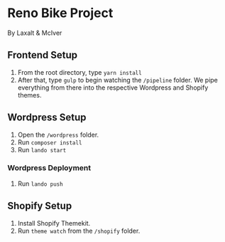# Reno Bike Project
By Laxalt & McIver

## Frontend Setup
1. From the root directory, type `yarn install`
2. After that, type `gulp` to begin watching the `/pipeline` folder. We pipe everything from there into the respective Wordpress and Shopify themes.

## Wordpress Setup
1. Open the `/wordpress` folder. 
2. Run `composer install`
3. Run `lando start`

### Wordpress Deployment
1. Run `lando push` 

## Shopify Setup
1. Install Shopify Themekit.
2. Run `theme watch` from the `/shopify` folder.